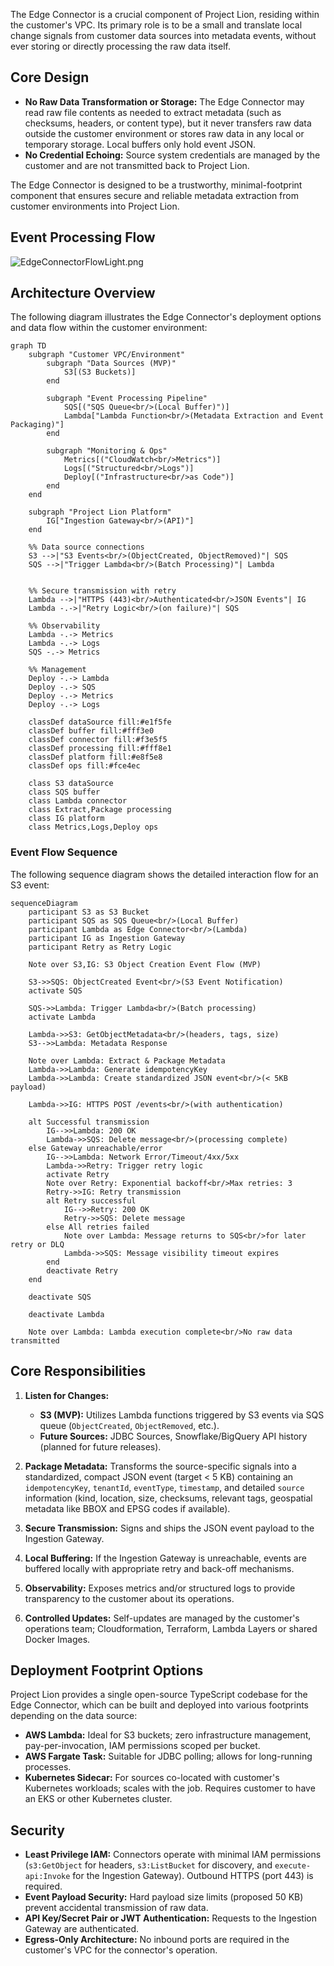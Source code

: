 The Edge Connector is a crucial component of Project Lion, residing within the customer's VPC. Its primary role is to be a small and translate local change signals from customer data sources into metadata events, without ever storing or directly processing the raw data itself.

## Core Design

* **No Raw Data Transformation or Storage:** The Edge Connector may read raw file contents as needed to extract metadata (such as checksums, headers, or content type), but it never transfers raw data outside the customer environment or stores raw data in any local or temporary storage. Local buffers only hold event JSON.
* **No Credential Echoing:** Source system credentials are managed by the customer and are not transmitted back to Project Lion.


The Edge Connector is designed to be a trustworthy, minimal-footprint component that ensures secure and reliable metadata extraction from customer environments into Project Lion.

## Event Processing Flow

![EdgeConnectorFlowLight.png](uploads/e3bdd56b0e4a07659230d8c952bd5e39/EdgeConnectorFlowLight.png)

## Architecture Overview

The following diagram illustrates the Edge Connector's deployment options and data flow within the customer environment:

```mermaid
graph TD
    subgraph "Customer VPC/Environment"
        subgraph "Data Sources (MVP)"
            S3[(S3 Buckets)]
        end
        
        subgraph "Event Processing Pipeline"
            SQS[("SQS Queue<br/>(Local Buffer)")]
            Lambda["Lambda Function<br/>(Metadata Extraction and Event Packaging)"]
        end
    
        subgraph "Monitoring & Ops"
            Metrics[("CloudWatch<br/>Metrics")]
            Logs[("Structured<br/>Logs")]
            Deploy[("Infrastructure<br/>as Code")]
        end
    end
    
    subgraph "Project Lion Platform"
        IG["Ingestion Gateway<br/>(API)"]
    end
    
    %% Data source connections
    S3 -->|"S3 Events<br/>(ObjectCreated, ObjectRemoved)"| SQS
    SQS -->|"Trigger Lambda<br/>(Batch Processing)"| Lambda
    
    
    %% Secure transmission with retry
    Lambda -->|"HTTPS (443)<br/>Authenticated<br/>JSON Events"| IG
    Lambda -.->|"Retry Logic<br/>(on failure)"| SQS
    
    %% Observability
    Lambda -.-> Metrics
    Lambda -.-> Logs
    SQS -.-> Metrics
    
    %% Management
    Deploy -.-> Lambda
    Deploy -.-> SQS
    Deploy -.-> Metrics
    Deploy -.-> Logs
    
    classDef dataSource fill:#e1f5fe
    classDef buffer fill:#fff3e0
    classDef connector fill:#f3e5f5
    classDef processing fill:#fff8e1
    classDef platform fill:#e8f5e8
    classDef ops fill:#fce4ec
    
    class S3 dataSource
    class SQS buffer
    class Lambda connector
    class Extract,Package processing
    class IG platform
    class Metrics,Logs,Deploy ops
```

### Event Flow Sequence

The following sequence diagram shows the detailed interaction flow for an S3 event:

```mermaid
sequenceDiagram
    participant S3 as S3 Bucket
    participant SQS as SQS Queue<br/>(Local Buffer)
    participant Lambda as Edge Connector<br/>(Lambda)
    participant IG as Ingestion Gateway
    participant Retry as Retry Logic
    
    Note over S3,IG: S3 Object Creation Event Flow (MVP)
    
    S3->>SQS: ObjectCreated Event<br/>(S3 Event Notification)
    activate SQS
    
    SQS->>Lambda: Trigger Lambda<br/>(Batch processing)
    activate Lambda
    
    Lambda->>S3: GetObjectMetadata<br/>(headers, tags, size)
    S3-->>Lambda: Metadata Response
    
    Note over Lambda: Extract & Package Metadata
    Lambda->>Lambda: Generate idempotencyKey
    Lambda->>Lambda: Create standardized JSON event<br/>(< 5KB payload)
    
    Lambda->>IG: HTTPS POST /events<br/>(with authentication)
    
    alt Successful transmission
        IG-->>Lambda: 200 OK
        Lambda->>SQS: Delete message<br/>(processing complete)
    else Gateway unreachable/error
        IG-->>Lambda: Network Error/Timeout/4xx/5xx
        Lambda->>Retry: Trigger retry logic
        activate Retry
        Note over Retry: Exponential backoff<br/>Max retries: 3
        Retry->>IG: Retry transmission
        alt Retry successful
            IG-->>Retry: 200 OK
            Retry->>SQS: Delete message
        else All retries failed
            Note over Lambda: Message returns to SQS<br/>for later retry or DLQ
            Lambda->>SQS: Message visibility timeout expires
        end
        deactivate Retry
    end
    
    deactivate SQS
    
    deactivate Lambda
    
    Note over Lambda: Lambda execution complete<br/>No raw data transmitted
```

## Core Responsibilities

1. **Listen for Changes:**

   * **S3 (MVP):** Utilizes Lambda functions triggered by S3 events via SQS queue (`ObjectCreated`, `ObjectRemoved`, etc.).
   * **Future Sources:** JDBC Sources, Snowflake/BigQuery API history (planned for future releases).

2. **Package Metadata:** Transforms the source-specific signals into a standardized, compact JSON event (target < 5 KB) containing an `idempotencyKey`, `tenantId`, `eventType`, `timestamp`, and detailed `source` information (kind, location, size, checksums, relevant tags, geospatial metadata like BBOX and EPSG codes if available).

3. **Secure Transmission:** Signs and ships the JSON event payload to the Ingestion Gateway.

4. **Local Buffering:** If the Ingestion Gateway is unreachable, events are buffered locally with appropriate retry and back-off mechanisms.

5. **Observability:** Exposes metrics and/or structured logs to provide transparency to the customer about its operations.

6. **Controlled Updates:** Self-updates are managed by the customer's operations team; Cloudformation, Terraform, Lambda Layers or shared Docker Images.


## Deployment Footprint Options

Project Lion provides a single open-source TypeScript codebase for the Edge Connector, which can be built and deployed into various footprints depending on the data source:

* **AWS Lambda:** Ideal for S3 buckets; zero infrastructure management, pay-per-invocation, IAM permissions scoped per bucket.
* **AWS Fargate Task:** Suitable for JDBC polling; allows for long-running processes.
* **Kubernetes Sidecar:** For sources co-located with customer's Kubernetes workloads; scales with the job. Requires customer to have an EKS or other Kubernetes cluster.


## Security

* **Least Privilege IAM:** Connectors operate with minimal IAM permissions (`s3:GetObject` for headers, `s3:ListBucket` for discovery, and `execute-api:Invoke` for the Ingestion Gateway). Outbound HTTPS (port 443) is required.
* **Event Payload Security:** Hard payload size limits (proposed 50 KB) prevent accidental transmission of raw data.
* **API Key/Secret Pair or JWT Authentication:** Requests to the Ingestion Gateway are authenticated.
* **Egress-Only Architecture:** No inbound ports are required in the customer's VPC for the connector's operation.